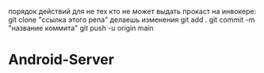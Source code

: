 порядок действий для не тех кто не может выдать прокаст на инвокере: git clone "ссылка этого репа" делаешь изменения git add . git commit -m "название коммита" git push -u origin main
# Android-Server
